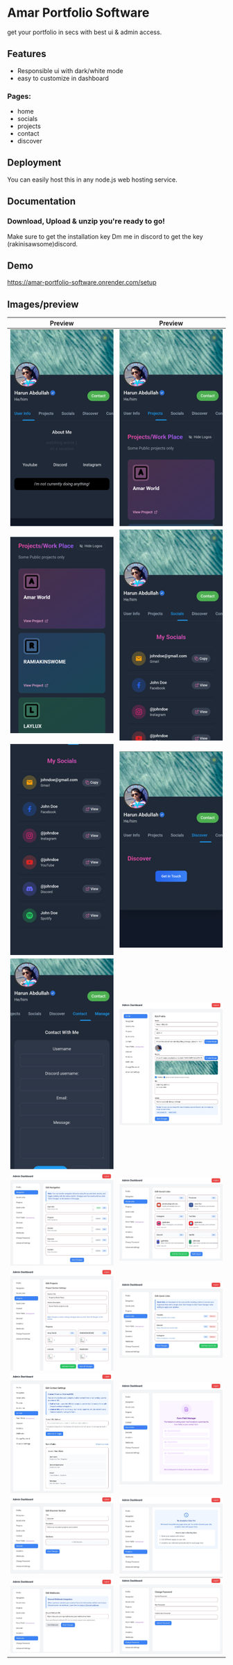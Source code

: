 # Amar Portfolio Software

get your portfolio in secs with best ui & admin access.




## Features

- Responsible ui with dark/white mode
- easy to customize in dashboard

### Pages:
 - home
 - socials
 - projects
 - contact
 - discover



## Deployment
You can easily host this in any node.js web hosting service.


## Documentation

### Download, Upload & unzip you're ready to go!

Make sure to get the installation key 
Dm me in discord to get the key
(rakinisawsome)discord.



## Demo

https://amar-portfolio-software.onrender.com/setup



## Images/preview

| Preview | Preview |
|--------|--------|
| ![Landing Page](./previews/Screenshot_20250416_141013_Chrome.png) | ![Home Section](./previews/Screenshot_20250416_141020_Chrome.png) |
| ![About Section](./previews/Screenshot_20250416_141024_Chrome.png) | ![Services](./previews/Screenshot_20250416_141030_Chrome.png) |
| ![Portfolio Section](./previews/Screenshot_20250416_141035_Chrome.png) | ![Project Detail](./previews/Screenshot_20250416_141039_Chrome.png) |
| ![Skills](./previews/Screenshot_20250416_141045_Chrome.png) | ![Contact Section](./previews/Screenshot_20250416_141059_Chrome.png) |
| ![Tablet View](./previews/Screenshot_20250416_141111_Chrome.png) | ![Mobile View](./previews/Screenshot_20250416_141123_Chrome.png) |
| ![Dark Mode](./previews/Screenshot_20250416_141133_Chrome.png) | ![Light Mode](./previews/Screenshot_20250416_141144_Chrome.png) |
| ![Navigation](./previews/Screenshot_20250416_141155_Chrome.png) | ![Footer](./previews/Screenshot_20250416_141206_Chrome.png) |
| ![Social Links](./previews/Screenshot_20250416_141217_Chrome.png) | ![Email Form](./previews/Screenshot_20250416_141228_Chrome.png) |
| ![Success Popup](./previews/Screenshot_20250416_141239_Chrome.png) | ![Page End](./previews/Screenshot_20250416_141249_Chrome.png) |
